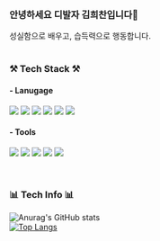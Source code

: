 <br>
<h3> 안녕하세요 디발자 김희찬입니다🤚 </h3>
  <p>
    성실함으로 배우고, 습득력으로 행동합니다. <br>
  </p>

<h1 align="center"></h1>

<h3> ⚒️ Tech Stack ⚒️ </h3>
<h4>- Lanugage</h4>
<p>
<img src="https://img.shields.io/badge/JavaScript-F7DF1E?style=flat-square&logo=JavaScript&logoColor=grey"/>
<img src="https://img.shields.io/badge/React-61DAFB?style=flat-square&logo=React&logoColor=black"/>
<img src="https://img.shields.io/badge/TypeScript-3178C6?style=flat-square&logo=TypeScript&logoColor=white"/>
<img src="https://img.shields.io/badge/styled components-DB7093?style=flat-square&logo=styled-components&logoColor=white"/>
<img src="https://img.shields.io/badge/HTML5-E34F26?style=flat-square&logo=HTML5&logoColor=white"/>
<img src="https://img.shields.io/badge/CSS3-1572B6?style=flat-square&logo=CSS3&logoColor=white"/>
</p>

<h4>- Tools</h4>
<p>
<img src="https://img.shields.io/badge/VSCode-249EEF?style=flat-square&logo=VSCode&logoColor=black"/>
<img src="https://img.shields.io/badge/Figma-FF7668?style=flat-square&logo=Figma&logoColor=white"/>
<img src="https://img.shields.io/badge/Blender3D-E87D0D?style=flat-square&logo=Blender&logoColor=black"/>
<img src="https://img.shields.io/badge/Photoshop-31A8FF?style=flat-square&logo=adobephotoshop&logoColor=black"/>
<img src="https://img.shields.io/badge/Illustrator-FF9A00?style=flat-square&logo=adobeillustrator&logoColor=black"/>
</p>
<br>

<h3> 📊 Tech Info 📊 </h3>

![Anurag's GitHub stats](https://github-readme-stats.vercel.app/api?username=76Dosu&show_icons=true&theme=radical)
<br>
[![Top Langs](https://github-readme-stats.vercel.app/api/top-langs/?username=76Dosu)](https://github.com/anuraghazra/github-readme-stats)

